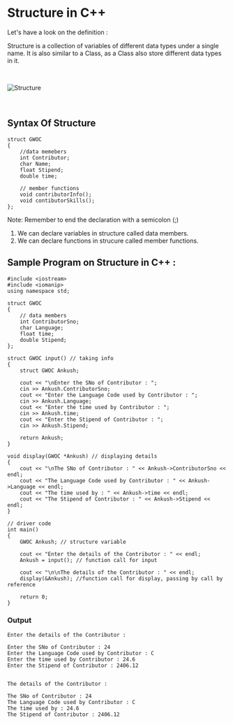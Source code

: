 # Structure in C++

<p> Let's have a look on the definition : </p>
<p> Structure is a collection of variables of different data types under a single name. 
It is also similar to a Class, as a Class also store different data types in it.
</p>
<br>

![Structure](https://github.com/ankushsingh24/winter-of-contributing/blob/C_CPP/C_CPP/Procedural%20Structures/Structure/Diagram/structure-in-cpp.png)

<br>

## Syntax Of Structure

```
struct GWOC
{
    //data memebers
    int Contributor;
    char Name;
    float Stipend;
    double time;

    // member functions
    void contributorInfo();
    void contibutorSkills();
};
```

Note: Remember to end the declaration with a semicolon (;)

1. We can declare variables in structure called data members.
2. We can declare functions in strucure called member functions.

## Sample Program on Structure in C++ :

```
#include <iostream>
#include <iomanip>
using namespace std;

struct GWOC
{
    // data members
    int ContributorSno;
    char Language;
    float time;
    double Stipend;
};

struct GWOC input() // taking info
{
    struct GWOC Ankush;

    cout << "\nEnter the SNo of Contributor : ";
    cin >> Ankush.ContributorSno;
    cout << "Enter the Language Code used by Contributor : ";
    cin >> Ankush.Language;
    cout << "Enter the time used by Contributor : ";
    cin >> Ankush.time;
    cout << "Enter the Stipend of Contributor : ";
    cin >> Ankush.Stipend;

    return Ankush;
}

void display(GWOC *Ankush) // displaying details
{
    cout << "\nThe SNo of Contributor : " << Ankush->ContributorSno << endl;
    cout << "The Language Code used by Contributor : " << Ankush->Language << endl;
    cout << "The time used by : " << Ankush->time << endl;
    cout << "The Stipend of Contributor : " << Ankush->Stipend << endl;
}

// driver code
int main()
{
    GWOC Ankush; // structure variable

    cout << "Enter the details of the Contributor : " << endl;
    Ankush = input(); // function call for input

    cout << "\n\nThe details of the Contributor : " << endl;
    display(&Ankush); //function call for display, passing by call by reference

    return 0;
}
```

### Output

```
Enter the details of the Contributor :

Enter the SNo of Contributor : 24
Enter the Language Code used by Contributor : C
Enter the time used by Contributor : 24.6
Enter the Stipend of Contributor : 2406.12


The details of the Contributor :

The SNo of Contributor : 24
The Language Code used by Contributor : C
The time used by : 24.6
The Stipend of Contributor : 2406.12
```
